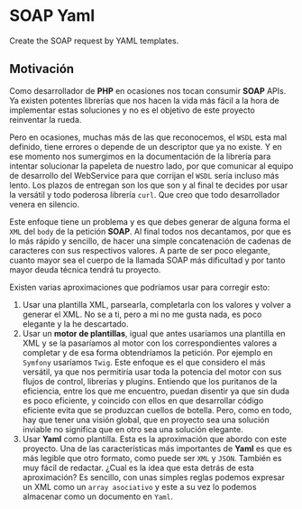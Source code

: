 SOAP Yaml
=========

Create the SOAP request by YAML templates.



## Motivación

Como desarrollador de **PHP** en ocasiones nos tocan consumir **SOAP** APIs. Ya existen potentes librerías que nos hacen la vida más fácil a la hora de implementar estas soluciones y no es el objetivo de este proyecto reinventar la rueda.

Pero en ocasiones, muchas más de las que reconocemos, el `WSDL` esta mal definido, tiene errores o depende de un descriptor que ya no existe. Y en ese momento nos sumergimos en la documentación de la librería para intentar solucionar la papeleta de nuestro lado, por que comunicar al equipo de desarrollo del WebService para que corrijan el `WSDL` sería incluso más lento. Los plazos de entregan son los que son y al final te decides por usar la versátil y todo poderosa librería `curl`. Que creo que todo desarrollador venera en silencio.

Este enfoque tiene un problema y es que debes generar de alguna forma el `XML` del `body` de la petición **SOAP**. Al final todos nos decantamos, por que es lo más rápido y sencillo, de hacer una simple concatenación de cadenas de caracteres con sus respectivos valores. A parte de ser poco elegante,  cuanto mayor sea el cuerpo de la llamada SOAP más dificultad y por tanto mayor deuda técnica tendrá tu proyecto.

Existen varias aproximaciones que podríamos usar para corregir esto:

1. Usar una plantilla XML, parsearla, completarla con los valores y volver a generar el XML. No se a ti, pero a mi no me gusta nada, es poco elegante y la he descartado.
2. Usar un **motor de plantillas**, igual que antes usaríamos una plantilla en XML y se la pasaríamos al motor con los correspondientes valores a completar y de esa forma obtendríamos la petición. Por ejemplo en `Symfony` usaríamos `Twig`. Este enfoque es el que considero el más versátil, ya que nos permitiría usar toda la potencia del motor con sus flujos de control, librerías y plugins. Entiendo que los puritanos de la eficiencia, entre los que me encuentro, puedan disentir ya que sin duda es poco eficiente, y coincido con ellos en que desarrollar código eficiente evita que se produzcan cuellos de botella. Pero, como en todo, hay que tener una visión global, que en proyecto sea una solución inviable no significa que en otro sea una solución elegante.
3. Usar **Yaml** como plantilla. Esta es la aproximación que abordo con este proyecto. Una de las características más importantes de **Yaml** es que es más legible que otro formato, como puede ser `XML` y `JSON`. También es muy fácil de redactar. ¿Cual es la idea que esta detrás de esta aproximación? Es sencillo, con unas simples reglas podemos expresar un XML como un `array asociativo` y este a su vez lo podemos almacenar como un documento en `Yaml`.


